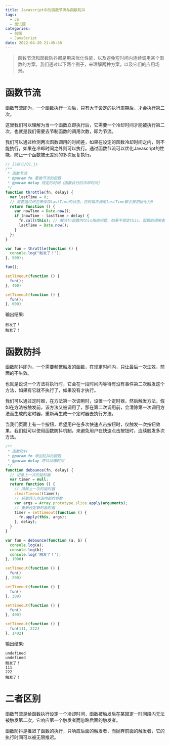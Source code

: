 ```yaml
---
title: Javascript中的函数节流与函数防抖
tags:
  - JS
  - 面试题
categories:
  - 前端
  - JavaScript
date: 2022-04-20 21:45:58
---
```

> 函数节流和函数防抖都是用来优化性能，以及避免短时间内连续调用某个函数的方案。我们通过以下两个例子，来理解两种方案，以及它们的应用场景。

# 函数节流

函数节流即为，一个函数执行一次后，只有大于设定的执行周期后，才会执行第二次。

这里我们可以理解为当一个函数立即执行后，它需要一个冷却时间才能被执行第二次，也就是我们需要去节制函数的调用次数，即为节流。

我们可以通过检测两次函数调用的时间差，如果在设定的函数冷却时间之内，则不能执行，如果在冷却时间之外则可以执行。通过函数节流可以优化Javascript的性能，防止一个函数被无差别的多次反复执行。

```javascript
// JS核心/01.js
/**
 * 函数节流
 * @param fn 要被节流的函数
 * @param delay 规定的时间（函数执行的冷却时间）
 */
function throttle(fn, delay) {
  var lastTime = 0;
  // 需要通过闭包来保存lastTime的状态，否则每次调用lastTime都会被初始化为0
  return function () {
    var nowTime = Date.now();
    if (nowTime - lastTime > delay) {
      fn.call(this); // 解决fn函数内this指向问题，如果不绑定this，函数的调用者为window（因为在这里执行函数函数前没有执行者），如果绑定了this，函数的this就指向了调用者本身
      lastTime = Date.now();
    }
  };
}

var fun = throttle(function () {
  console.log("触发了！");
}, 500);

fun();

setTimeout(function () {
  fun();
}, 400)

setTimeout(function () {
  fun();
}, 600)
```

输出结果:
```
触发了！
触发了！
```

# 函数防抖

函数防抖即为，一个需要频繁触发的函数，在规定时间内，只让最后一次生效，前面的不生效。

也就是说说一个方法将执行时，它会在一段时间内等待有没有事件第二次触发这个方法，如果有它就不执行了，如果没有才执行。

我们可以通过定时器，在方法第一次调用时，设置一个定时器，然后触发方法，假如在方法被触发前，该方法又被调用了，那在第二次调用前，会清除第一次调用方法而生成的定时器，重新再生成一个定时器去执行方法。

当我们页面上有一个按钮，希望用户在多次快速点击按钮时，仅触发一次按钮效果，我们就可以使用函数防抖机制，来避免用户在快速点击按钮时，连续触发多次方法。

```javascript
/**
 * 函数防抖
 * @param fn 添加防抖的函数
 * @param delay 防抖间隔时间
 */
function debounce(fn, delay) {
  // 记录上一次的延时器
  var timer = null;
  return function () {
    // 清除上一次的延时器
    clearTimeout(timer);
    // 获取传入方法内部的参数
    var args = Array.prototype.slice.apply(arguments);
    // 重新设定新的延时器
    timer = setTimeout(function () {
      fn.apply(this, args);
    }, delay);
  }
}

var fun = debounce(function (a, b) {
  console.log(a);
  console.log(b);
  console.log('触发了！');
}, 1000)

setTimeout(function () {
  fun()
}, 200)

setTimeout(function () {
  fun()
}, 300)

setTimeout(function () {
  fun()
}, 400)

setTimeout(function () {
  fun(111, 222)
}, 1402)
```

输出结果:
```
undefined
undefined
触发了！
111
222
触发了！
```

# 二者区别

函数节流是给函数执行设定一个冷却时间，函数被触发后在某固定一时间段内无法被触发第二次，它响应第一个触发者而忽略后面的触发者。

函数防抖是推迟了函数的执行，只响应后面的触发者，而抛弃前面的触发者，它的执行时间可以被无限推迟。
